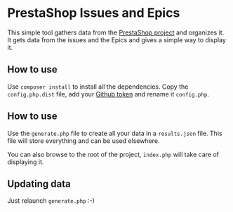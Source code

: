 # PrestaShop Issues and Epics

This simple tool gathers data from the [PrestaShop project](https://github.com/PrestaShop/PrestaShop) and organizes it.
It gets data from the issues and the Epics and gives a simple way to display it.

## How to use

Use `composer install` to install all the dependencies. 
Copy the `config.php.dist` file, add your [Github token](https://github.com/settings/tokens/new) and rename it `config.php`.

## How to use
Use the `generate.php` file to create all your data in a `results.json` file. This file will store everything and
can be used elsewhere.

You can also browse to the root of the project, `index.php` will take care of displaying it. 

## Updating data
Just relaunch `generate.php` :-)
